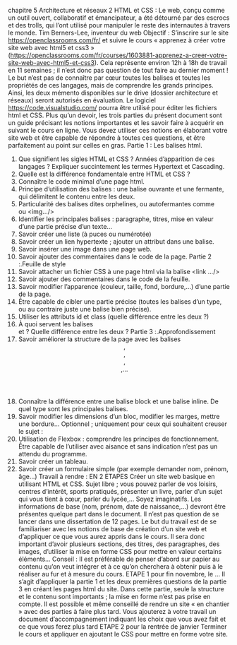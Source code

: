 chapitre 5 Architecture et réseaux 2
HTML et CSS :
Le web, conçu comme un outil ouvert, collaboratif et émancipateur, a été détourné par des escrocs et des trolls, qui
l’ont utilisé pour manipuler le reste des internautes à travers le monde. Tim Berners-Lee, inventeur du web
Objectif :
S’inscrire sur le site https://openclassrooms.com/fr/ et suivre le cours « apprenez à créer votre site web avec html5 et
css3 » (https://openclassrooms.com/fr/courses/1603881-apprenez-a-creer-votre-site-web-avec-html5-et-css3).
Cela représente environ 12h à 18h de travail en 11 semaines ; il n’est donc pas question de tout faire au dernier
moment !
Le but n’est pas de connaître par cœur toutes les balises et toutes les propriétés de ces langages, mais de comprendre
les grands principes. Ainsi, les deux mémento disponibles sur le drive (dossier architecture et réseaux) seront
autorisés en évaluation.
Le logiciel https://code.visualstudio.com/ pourra être utilisé pour éditer les fichiers html et CSS.
Plus qu’un devoir, les trois parties du présent document sont un guide précisant les notions importantes et les savoir
faire à acquérir en suivant le cours en ligne. Vous devez utiliser ces notions en élaborant votre site web et être
capable de répondre à toutes ces questions, et être parfaitement au point sur celles en gras.
Partie 1 : Les balises html.
1) Que signifient les sigles HTML et CSS ? Années d’apparition de ces langages ? Expliquer succintement les termes
Hypertext et Cascading.
2) Quelle est la différence fondamentale entre HTML et CSS ?
3) Connaître le code minimal d’une page html.
4) Principe d’utilisation des balises : une balise ouvrante et une fermante, qui délimitent le contenu entre les deux.
5) Particularité des balises dites orphelines, ou autofermantes comme <br/> ou <img…/>
6) Identifier les principales balises : paragraphe, titres, mise en valeur d’une partie précise d’un texte…
7) Savoir créer une liste (à puces ou numérotée)
8) Savoir créer un lien hypertexte ; ajouter un attribut dans une balise.
9) Savoir insérer une image dans une page web.
10) Savoir ajouter des commentaires dans le code de la page.
Partie 2 :.Feuille de style
1) Savoir attacher un fichier CSS à une page html via la balise <link …/>
2) Savoir ajouter des commentaires dans le code de la feuille.
3) Savoir modifier l’apparence (couleur, taille, fond, bordure,…) d’une partie de la page.
4) Être capable de cibler une partie précise (toutes les balises d’un type, ou au contraire juste une balise bien précise).
5) Utiliser les attributs id et class (quelle différence entre les deux ?)
6) À quoi servent les balises <div> et <span> ? Quelle différence entre les deux ?
Partie 3 :.Approfondissement
1) Savoir améliorer la structure de la page avec les balises <header>, <footer>, <nav>, <section>,…
2) Connaître la différence entre une balise block et une balise inline. De quel type sont les principales balises.
3) Savoir modifier les dimensions d’un bloc, modifier les marges, mettre une bordure…
Optionnel ; uniquement pour ceux qui souhaitent creuser le sujet :
4) Utilisation de Flexbox : comprendre les principes de fonctionnement. Être capable de l’utiliser avec aisance et
sans indication n’est pas un attendu du programme.
5) Savoir créer un tableau.
6) Savoir créer un formulaire simple (par exemple demander nom, prénom, âge…)
Travail à rendre : EN 2 ETAPES
Créer un site web basique en utilisant HTML et CSS.
Sujet libre ; vous pouvez parler de vos loisirs, centres d’intérêt, sports pratiqués, présenter un livre, parler d’un sujet
qui vous tient à cœur, parler du lycée,… Soyez imaginatifs.
Les informations de base (nom, prénom, date de naissance,…) devront être présentes quelque part dans le document.
Il n’est pas question de se lancer dans une dissertation de 12 pages. Le but du travail est de se familiariser avec les
notions de base de création d’un site web et d’appliquer ce que vous aurez appris dans le cours. Il sera donc
important d’avoir plusieurs sections, des titres, des paragraphes, des images, d’utiliser la mise en forme CSS pour
mettre en valeur certains éléments…
Conseil :
Il est préférable de penser d’abord sur papier au contenu qu’on veut intégrer et à ce qu’on cherchera à obtenir puis
à le réaliser au fur et à mesure du cours.
ETAPE 1 pour fin novembre, le …
Il s’agit d’appliquer la partie 1 et les deux premières questions de la partie 3 en créant les pages html du site.
Dans cette partie, seule la structure et le contenu sont importants ; la mise en forme n’est pas prise en compte.
Il est possible et même conseillé de rendre un site « en chantier » avec des parties à faire plus tard. Vous ajouterez à
votre travail un document d’accompagnement indiquant les choix que vous avez fait et ce que vous ferez plus tard
ETAPE 2 pour la rentrée de janvier
Terminer le cours et appliquer en ajoutant le CSS pour mettre en forme votre site. 